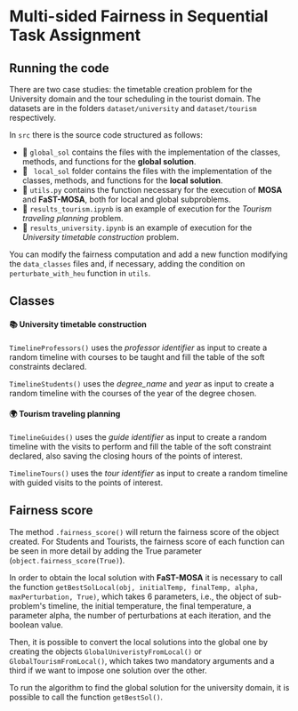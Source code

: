 # Multi-sided Fairness in Sequential Task Assignment

## Running the code

There are two case studies: the timetable creation problem for the University domain and the tour scheduling in the tourist domain. The datasets are in the folders `dataset/university` and `dataset/tourism` respectively.

In `src` there is the source code structured as follows:

-  📂 `global_sol`  contains the files with the implementation of the classes, methods, and functions for the **global solution**.
- 📂 ` local_sol` folder contains the files with the implementation of the classes, methods, and functions for the **local solution**.
- 📄 `utils.py` contains the function necessary for the execution of **MOSA** and **FaST-MOSA**, both for local and global subproblems.
- 📄 `results_tourism.ipynb` is an example of execution for the *Tourism traveling planning* problem.
- 📄 `results_university.ipynb` is an example of execution for the *University timetable construction* problem.

You can modify the fairness computation and add a new function modifying the `data_classes` files and, if necessary, adding the condition on `perturbate_with_heu` function in `utils`.

## Classes

#### 📚   University timetable construction

`TimelineProfessors()` uses the *professor identifier* as input to create a random timeline with courses to be taught and fill the table of the soft constraints declared.

`TimelineStudents()` uses the *degree_name* and *year* as input to create a random timeline with the courses of the year of the degree chosen.

#### 🌍   Tourism traveling planning

`TimelineGuides()` uses the *guide identifier* as input to create a random timeline with the visits to perform and fill the table of the soft constraint declared, also saving the closing hours of the points of interest.

`TimelineTours()` uses the *tour identifier* as input to create a random timeline with guided visits to the points of interest.

## Fairness score

The method `.fairness_score()` will return the fairness score of the object created. For Students and Tourists, the fairness score of each function can be seen in more detail by adding the True parameter (`object.fairness_score(True)`).

In order to obtain the local solution with **FaST-MOSA** it is necessary to call the function `getBestSolLocal(obj, initialTemp, finalTemp, alpha, maxPerturbation, True)`, which takes 6 parameters, i.e., the object of sub-problem's timeline, the initial temperature, the final temperature, a parameter alpha, the number of perturbations at each iteration, and the boolean value.

Then, it is possible to convert the local solutions into the global one by creating the objects `GlobalUniveristyFromLocal()` or `GlobalTourismFromLocal()`, which takes two mandatory arguments and a third if we want to impose one solution over the other. 

To run the algorithm to find the global solution for the university domain, it is possible to call the function `getBestSol()`.
